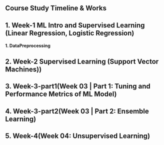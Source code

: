 ## Course Study Timeline & Works
## 1. Week-1 ML Intro and Supervised Learning (Linear Regression, Logistic Regression)
   #### 1. DataPreprocessing
   
## 2. Week-2 Supervised Learning (Support Vector Machines))
## 3. Week-3-part1(Week 03 | Part 1: Tuning and Performance Metrics of ML Model)
## 4. Week-3-part2(Week 03 | Part 2: Ensemble Learning)
## 5. Week-4(Week 04: Unsupervised Learning)


